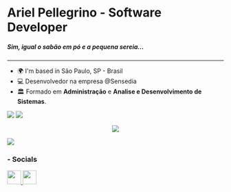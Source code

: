 # Ariel Pellegrino - Software Developer
##### Sim, igual o sabão em pó e a pequena sereia...

-------------------------------------------------

- 🌍 I'm based in São Paulo, SP - Brasil
- 💻  Desenvolvedor na empresa @Sensedia
- 🏛️ Formado em <b>Administração</b> e <b>Analise e Desenvolvimento de Sistemas</b>.


![](http://github-profile-summary-cards.vercel.app/api/cards/profile-details?username=arielpellegrino&theme=tokyonight)
![](http://github-profile-summary-cards.vercel.app/api/cards/repos-per-language?username=arielpellegrino&theme=tokyonight) 

<p align="center">
  <img src="https://media3.giphy.com/media/v1.Y2lkPTc5MGI3NjExeWIyMjFybnQ2ZGFla3hrYnp3a3oxN3o0czVlcXZ6ZWJocXRobXh4YyZlcD12MV9pbnRlcm5hbF9naWZfYnlfaWQmY3Q9Zw/h1ZP8qqDKyNnW/giphy.gif"/>
</p>

![](http://github-profile-summary-cards.vercel.app/api/cards/stats?username=arielpellegrino&theme=tokyonight)

### - Socials

<a  href="https://www.linkedin.com/in/aripellegrino"  target="_blank"  rel="noreferrer">  <picture>  <source  media="(prefers-color-scheme: dark)"  srcset="https://raw.githubusercontent.com/danielcranney/readme-generator/main/public/icons/socials/linkedin-dark.svg"  />  <source  media="(prefers-color-scheme: light)"  srcset="https://raw.githubusercontent.com/danielcranney/readme-generator/main/public/icons/socials/linkedin.svg"  />  <img  src="https://raw.githubusercontent.com/danielcranney/readme-generator/main/public/icons/socials/linkedin.svg"  width="32"  height="32"  />  </picture>  </a> <a  href="https://www.youtube.com/@ArielPellegrino"  target="_blank"  rel="noreferrer">  <picture>  <source  media="(prefers-color-scheme: dark)"  srcset="https://raw.githubusercontent.com/danielcranney/readme-generator/main/public/icons/socials/youtube.svg"  />  <source  media="(prefers-color-scheme: light)"  srcset="https://raw.githubusercontent.com/danielcranney/readme-generator/main/public/icons/socials/youtube.svg"  />  <img  src="https://raw.githubusercontent.com/danielcranney/readme-generator/main/public/icons/socials/youtube.svg"  width="32"  height="32"  />  </picture>  </a> 


